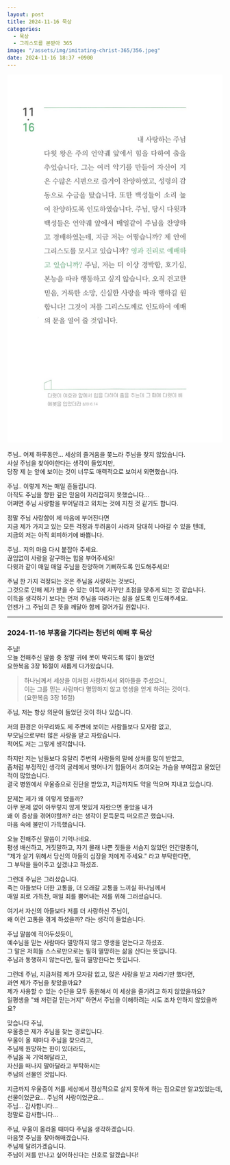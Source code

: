 ```yaml
---
layout: post
title: 2024-11-16 묵상
categories:
  - 묵상
  - 그리스도를 본받아 365
image: "/assets/img/imitating-christ-365/356.jpeg"
date: 2024-11-16 18:37 +0900
---
```


![image](/assets/img/imitating-christ-365/356.jpeg)

주님.. 어제 하루동안... 세상의 즐거움을 쫒느라 주님을 찾지 않았습니다.  
사실 주님을 찾아야한다는 생각이 들었지만,  
당장 제 눈 앞에 보이는 것이 너무도 매력적으로 보여서 외면했습니다.

주님.. 이렇게 저는 매일 흔들립니다.  
아직도 주님을 향한 깊은 믿음이 자리잡히지 못했습니다...  
어쩌면 주님 사랑함을 부어달라고 외치는 것에 지친 것 같기도 합니다.

정말 주님 사랑함이 제 마음에 부어진다면  
지금 제가 가지고 있는 모든 걱정과 두려움이 사라져 담대히 나아갈 수 있을 텐데,  
지금의 저는 아직 회피하기에 바쁩니다.

주님.. 저의 마음 다시 붙잡아 주세요.  
끊임없이 사랑을 갈구하는 힘을 부어주세요!  
다윗과 같이 매일 매일 주님을 찬양하며 기뻐하도록 인도해주세요!

주님 한 가지 걱정되는 것은 주님을 사랑하는 것보다,  
그것으로 인해 제가 받을 수 있는 이득에 자꾸만 초점을 맞추게 되는 것 같습니다.  
이득을 생각하기 보다는 먼저 주님을 따라가는 삶을 살도록 인도해주세요.  
언젠가 그 주님의 큰 뜻을 깨달아 함께 걸어가길 원합니다.

---

### 2024-11-16 부흥을 기다리는 청년의 예배 후 묵상

주님!  
오늘 전해주신 말씀 중 정말 귀에 못이 박히도록 많이 들었던  
요한복음 3장 16절이 새롭게 다가왔습니다.

> 하나님께서 세상을 이처럼 사랑하셔서 외아들을 주셨으니,  
> 이는 그를 믿는 사람마다 멸망하지 않고 영생을 얻게 하려는 것이다.  
> (요한복음 3장 16절)

주님, 저는 항상 의문이 들었던 것이 하나 있습니다.

저의 환경은 아무리봐도 제 주변에 보이는 사람들보다 모자람 없고,  
부모님으로부터 많은 사랑을 받고 자랐습니다.  
적어도 저는 그렇게 생각합니다.

하지만 저는 남들보다 유달리 주변의 사람들의 말에 상처를 많이 받았고,  
좀처럼 부정적인 생각의 굴레에서 벗어나기 힘들어서 조여오는 가슴을 부여잡고 울었던 적이 많았습니다.  
결국 병원에서 우울증으로 진단을 받았고, 지금까지도 약을 먹으며 지내고 있습니다.

문제는 제가 왜 이렇게 됐을까?  
아무 문제 없이 아무렇지 않게 멋있게 자랐으면 좋았을 내가  
왜 이 증상을 겪어야할까? 라는 생각이 문득문득 떠오르곤 했습니다.  
마음 속에 불만이 가득했습니다.

오늘 전해주신 말씀이 기억나네요.  
평생 배신하고, 거짓말하고, 자기 몰래 나쁜 짓들을 서슴지 않았던 인간말종이,  
"제가 살기 위해서 당신의 아들의 심장을 저에게 주세요." 라고 부탁한다면,  
그 부탁을 들어주고 싶겠냐고 하셨죠.

그런데 주님은 그러셨습니다.  
죽는 아들보다 더한 고통을, 더 오래갈 고통을 느끼실 하나님께서  
매일 죄로 가득찬, 매일 죄를 뿜어내는 저를 위해 그러셨습니다.

여기서 자신의 아들보다 저를 더 사랑하신 주님이,  
왜 이런 고통을 겪게 하셨을까? 라는 생각이 들었습니다.

주님 말씀에 적어두셨듯이,  
예수님을 믿는 사람마다 멸망하지 않고 영생을 얻는다고 하셨죠.  
그 말은 저희들 스스로만으로는 필히 멸망하는 삶을 산다는 뜻입니다.  
주님과 동행하지 않는다면, 필히 멸망한다는 뜻입니다.

그런데 주님, 지금처럼 제가 모자람 없고, 많은 사랑을 받고 자라기만 했다면,  
과연 제가 주님을 찾았을까요?  
제가 사용할 수 있는 수단을 모두 동원해서 이 세상을 즐기려고 하지 않았을까요?  
일평생을 "왜 저런걸 믿는거지" 하면서 주님을 이해하려는 시도 조차 안하지 않았을까요?

맞습니다 주님,  
우울증은 제가 주님을 찾는 경로입니다.  
우울이 올 때마다 주님을 찾으라고,  
주님께 원망하는 한이 있더라도,  
주님을 꼭 기억해달라고,  
자신을 떠나지 말아달라고 부탁하시는  
주님의 선물인 것입니다.

지금까지 우울증이 저를 세상에서 정상적으로 살지 못하게 하는 짐으로만 알고있었는데,  
선물이었군요... 주님의 사랑이었군요...  
주님... 감사합니다...  
정말로 감사합니다...

주님, 우울이 올라올 때마다 주님을 생각하겠습니다.  
마음껏 주님을 찾아해매겠습니다.  
주님께 달려가겠습니다.  
주님이 저를 만나고 싶어하신다는 신호로 알겠습니다!
